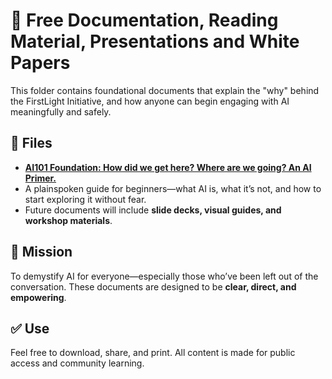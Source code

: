 # 📘 Free Documentation, Reading Material, Presentations and White Papers

This folder contains foundational documents that explain the "why" behind the FirstLight Initiative, and how anyone can begin engaging with AI meaningfully and safely.

## 📂 Files

- **[AI101 Foundation: How did we get here? Where are we going? An AI Primer.](https://github.com/ailiteracyforeveryone/firstlight/blob/main/docs/AI101_Foundation_Public_Release.pdf)**
- A plainspoken guide for beginners—what AI is, what it’s not, and how to start exploring it without fear.
- Future documents will include **slide decks, visual guides, and workshop materials**.

## 📎 Mission
To demystify AI for everyone—especially those who’ve been left out of the conversation. These documents are designed to be **clear, direct, and empowering**.

## ✅ Use
Feel free to download, share, and print. All content is made for public access and community learning.
